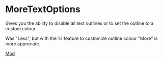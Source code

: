 # MoreTextOptions

Gives you the ability to disable all text outlines or to set the outline to a custom colour.

Was "Less", but with the 1.1 feature to customize outline colour "More" is more approriate.

[Mod](https://steamcommunity.com/sharedfiles/filedetails/?id=3275249832)
